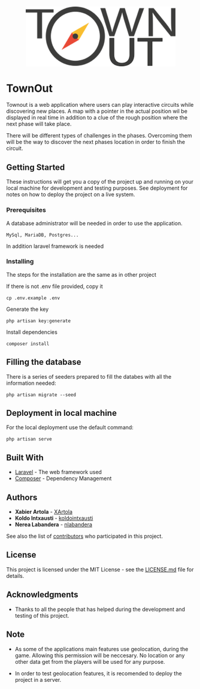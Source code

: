 <p align="center"><img src="public/assets/img/logoPNG.png" width="400"></p>

# TownOut

Townout is a web application where users can play interactive circuits while discovering new places. A map with a pointer in the actual position wil be displayed in real time in addition to
a clue of the rough position where the next phase will take place.

There will be different types of challenges in the phases. Overcoming them will be the way to discover the next phases location in order to finish the circuit.

## Getting Started

These instructions will get you a copy of the project up and running on your local machine for development and testing purposes. See deployment for notes on how to deploy the project on a live system.

### Prerequisites

A database administrator will be needed in order to use the application.

```
MySql, MariaDB, Postgres...
```

In addition laravel framework is needed

### Installing

The steps for the installation are the same as in other project

If there is not .env file provided, copy it

```
cp .env.example .env
```

Generate the key

```
php artisan key:generate
```

Install dependencies

```
composer install
```

## Filling the database

There is a series of seeders prepared to fill the databes with all the information needed:

```
php artisan migrate --seed
```

## Deployment in local machine

For the local deployment use the default command:

```
php artisan serve
```

## Built With

* [Laravel](https://laravel.com/docs/6.x) - The web framework used
* [Composer](https://getcomposer.org/doc/) - Dependency Management

## Authors

* **Xabier Artola** - [XArtola](https://github.com/XArtola)
* **Koldo Intxausti** - [koldointxausti](https://github.com/koldointxausti)
* **Nerea Labandera** - [nlabandera](https://github.com/nlabandera)

See also the list of [contributors](https://github.com/XArtola/townoutReto1/graphs/contributors) who participated in this project.

## License

This project is licensed under the MIT License - see the [LICENSE.md](LICENSE.md) file for details.

## Acknowledgments

* Thanks to all the people that has helped during the development and testing of this project.

## Note

* As some of the applications main features use geolocation, during the game. Allowing this permission will be neccesary.
No location or any other data get from the players will be used for any purpose.

* In order to test geolocation features, it is recomended to deploy the project in a server.
